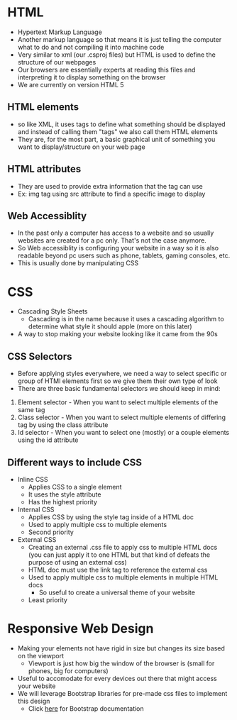 # HTML
* Hypertext Markup Language
* Another markup language so that means it is just telling the computer what to do and not compiling it into machine code
* Very similar to xml (our .csproj files) but HTML is used to define the structure of our webpages
* Our browsers are essentially experts at reading this files and interpreting it to display something on the browser
* We are currently on version HTML 5

## HTML elements
* so like XML, it uses tags to define what something should be displayed and instead of calling them "tags" we also call them HTML elements
* They are, for the most part, a basic graphical unit of something you want to display/structure on your web page

## HTML attributes
* They are used to provide extra information that the tag can use
* Ex: img tag using src attribute to find a specific image to display

## Web Accessiblity
* In the past only a computer has access to a website and so usually websites are created for a pc only. That's not the case anymore.
* So Web accessiblity is configuring your website in a way so it is also readable beyond pc users such as phone, tablets, gaming consoles, etc. 
* This is usually done by manipulating CSS 

# CSS
* Cascading Style Sheets
    * Cascading is in the name because it uses a cascading algorithm to determine what style it should apple (more on this later)
* A way to stop making your website looking like it came from the 90s

## CSS Selectors
* Before applying styles everywhere, we need a way to select specific or group of HTMl elements first so we give them their own type of look
* There are three basic fundamental selectors we should keep in mind:
1. Element selector - When you want to select multiple elements of the same tag
2. Class selector - When you want to select multiple elements of differing tag by using the class attribute
3. Id selector - When you want to select one (mostly) or a couple elements using the id attribute

## Different ways to include CSS
* Inline CSS
    * Applies CSS to a single element
    * It uses the style attribute
    * Has the highest priority
* Internal CSS
    * Applies CSS by using the style tag inside of a HTML doc
    * Used to apply multiple css to multiple elements
    * Second priority
* External CSS
    * Creating an external .css file to apply css to multiple HTML docs (you can just apply it to one HTML but that kind of defeats the purpose of using an external css)
    * HTML doc must use the link tag to reference the external css
    * Used to apply multiple css to multiple elements in multiple HTML docs
        * So useful to create a universal theme of your website
    * Least priority

# Responsive Web Design
* Making your elements not have rigid in size but changes its size based on the viewport
    * Viewport is just how big the window of the browser is (small for phones, big for computers)
* Useful to accomodate for every devices out there that might access your website
* We will leverage Bootstrap libraries for pre-made css files to implement this design
    * Click [here](https://getbootstrap.com/docs/5.1/getting-started/introduction/) for Bootstrap documentation

